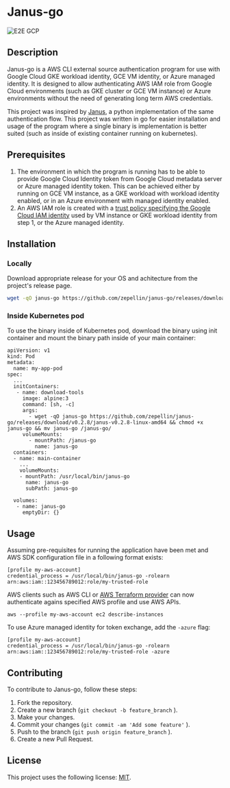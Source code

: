# Janus-go
![E2E GCP](https://github.com/zepellin/janus-go/actions/workflows/e2e-gcp.yaml/badge.svg)
## Description
Janus-go is a AWS CLI external source authentication program for use with Google Cloud GKE workload identity, GCE VM identity, or Azure managed identity. It is designed to allow authenticating AWS IAM role from Google Cloud environments (such as GKE cluster or GCE VM instance) or Azure environments without the need of generating long term AWS credentials.

This project was inspired by [Janus](https://github.com/doitintl/janus), a python implementation of the same authentication flow. This project was written in go for easier installation and usage of the program where a single binary is implementation is better suited (such as inside of existing container running on kubernetes).

## Prerequisites
1. The environment in which the program is running has to be able to provide Google Cloud Identity token from Google Cloud metadata server or Azure managed identity token. This can be achieved either by running on GCE VM instance, as a GKE workload with workload identity enabled, or in an Azure environment with managed identity enabled.
2. An AWS IAM role is created with a [trust policy specifying the Google Cloud IAM identity](https://aws.amazon.com/blogs/security/access-aws-using-a-google-cloud-platform-native-workload-identity/) used by VM instance or GKE workload identity from step 1, or the Azure managed identity.
## Installation
### Locally
Download appropriate release for your OS and achitecture from the project's release page.

```bash
wget -qO janus-go https://github.com/zepellin/janus-go/releases/download/v0.2.8/janus-v0.2.8-linux-amd64 && chmod +x janus-go
```
### Inside Kubernetes pod
To use the binary inside of Kubernetes pod, download the binary using init container and mount the binary path inside of your main container:

```
apiVersion: v1
kind: Pod
metadata:
  name: my-app-pod
spec:
  ...
  initContainers:
   - name: download-tools
     image: alpine:3
     command: [sh, -c]
     args:
       - wget -qO janus-go https://github.com/zepellin/janus-go/releases/download/v0.2.8/janus-v0.2.8-linux-amd64 && chmod +x janus-go && mv janus-go /janus-go/
     volumeMounts:
       - mountPath: /janus-go
         name: janus-go
  containers:
  - name: main-container
    ...
    volumeMounts:
    - mountPath: /usr/local/bin/janus-go
      name: janus-go
      subPath: janus-go

  volumes:
   - name: janus-go
     emptyDir: {}
```
## Usage
Assuming pre-requisites for running the application have been met and AWS SDK configuration file in a following format exists:

```
[profile my-aws-account]
credential_process = /usr/local/bin/janus-go -rolearn arn:aws:iam::123456789012:role/my-trusted-role
```
AWS clients such as AWS CLI or [AWS Terraform provider](https://registry.terraform.io/providers/hashicorp/aws/latest/docs) can now authenticate agains specified AWS profile and use AWS APIs.

```
aws --profile my-aws-account ec2 describe-instances
```

To use Azure managed identity for token exchange, add the `-azure` flag:

```
[profile my-aws-account]
credential_process = /usr/local/bin/janus-go -rolearn arn:aws:iam::123456789012:role/my-trusted-role -azure
```

## Contributing
To contribute to Janus-go, follow these steps:

1. Fork the repository.
2. Create a new branch (`git checkout -b feature_branch` ).
3. Make your changes.
4. Commit your changes (`git commit -am 'Add some feature'` ).
5. Push to the branch (`git push origin feature_branch` ).
6. Create a new Pull Request.

## License
This project uses the following license: [MIT](LICENSE).

